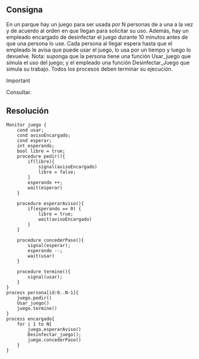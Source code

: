 ## Consigna
En un parque hay un juego para ser usada por N personas de a una a la vez y de acuerdo al
orden en que llegan para solicitar su uso. Además, hay un empleado encargado de desinfectar el
juego durante 10 minutos antes de que una persona lo use. Cada persona al llegar espera hasta
que el empleado le avisa que puede usar el juego, lo usa por un tiempo y luego lo devuelve.
Nota: suponga que la persona tiene una función Usar_juego que simula el uso del juego; y el
empleado una función Desinfectar_Juego que simula su trabajo. Todos los procesos deben
terminar su ejecución.

>[!Important]
>Consultar.
## Resolución

```
Monitor juego {
    cond usar;
    cond avisoEncargado;
    cond esperar;
    int esperando;
    bool libre = true;
    procedure pedir(){
        if(libre){
            signal(avisoEncargado)
            libre = false;
        }
        esperando ++;
        wait(esperar)
    }

    procedure esperarAviso(){
        if(esperando == 0) {
            libre = true;
            wait(avisoEncargado)
        }
    }

    procedure concederPaso(){
        signal(esperar);
        esperando --;
        wait(usar)
    }

    procedure termine(){
        signal(usar);
    }
}
process persona[id:0..N-1]{
    juego.pedir()
    Usar_juego()
    juego.termine()
}
process encargado{
    for i 1 to N{
        juego.esperarAviso()
        Desinfectar_juego();
        juego.concederPaso()
    }
}
```